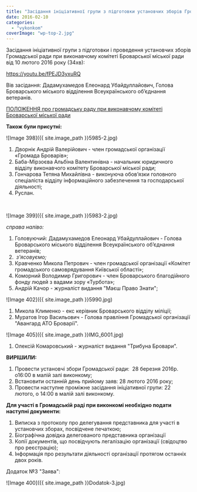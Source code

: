 ```yaml
---
title: "Засідання ініціативної групи з підготовки установчих зборів Громадської ради при виконкомі Броварської міської ради"
date: 2016-02-10
categories: 
  - "vykonkom"
coverImage: "wp-top-2.jpg"
---
```


Засідання ініціативної групи з підготовки і проведення установчих зборів Громадської ради при виконавчому комітеті Броварської міської ради від 10 лютого 2016 року (34хв):<!--more-->

https://youtu.be/fPEJD3yxuRQ

Вів засідання: Дадамухамедов Елеонард Убайдуллайович, Голова Броварського міського відділення Всеукраїнського об’єднання ветеранів.

[ПОЛОЖЕННЯ про громадську раду при виконавчому комітеті Броварської міської ради](http://rada.pravo-znaty.org.ua/index.php%5Eoption=com_content&view=article&id=4019&catid=17&Itemid=70.htm)

**Також були присутні:**

\![Image 398]({{ site.image_path }}5985-2.jpg)

1. Дворнік Андрій Валерійович - член громадської організації «Громада Броварів»;
2. Баба-Мірзоєва Альбіна Валентинівна - начальник юридичного відділу виконавчого комітету Броварської міської ради;
3. Гончарова Тетяна Михайлівна - виконуюча обов’язки головного спеціаліста відділу інформаційного забезпечення та господарської діяльності;
4. Руслан.

 

\![Image 399]({{ site.image_path }}5983-2.jpg)

_справа наліво:_

1. Головуючий: Дадамухамедов Елеонард Убайдуллайович - Голова Броварського міського відділення Всеукраїнського об’єднання ветеранів;
2.  _з'ясовуємо;_
3. Кравченко Микола Петрович - член громадської організації «Комітет громадського самоврядування Київської області»;
4. Коморний Володимир Григорович - член Броварського благодійного фонду людей з вадами зору «Турбота»;
5. Андрій Качор - журналіст видання "Маєш Право Знати";

\![Image 402]({{ site.image_path }}5990.jpg)

1. Микола Клименко - екс керівник Броварського відділу міліції;
2. Муратов Ігор Васильович - Голова правління Громадської організації "Авангард АТО Броварії".

\![Image 405]({{ site.image_path }}IMG_6001.jpg)

1. Олексій Комаровський - журналіст видання "Трибуна Бровари".

**ВИРІШИЛИ:**

1. Провести установчі збори Громадської ради:  28 березня 2016р. о16:00 в малій залі виконкому;
2. Встановити останній день прийому заяв: 28 лютого 2016 року;
3. Провести наступне проміжне засідання ініціативної групи: 22 лютого, о 14:00 в малій залі виконкому.

**Для участі в Громадській раді при виконкомі необхідно подати наступні документи:**

1. Виписка з протоколу про делегування представника для участі в установчих зборах, посвідчене печаткою;
2. Біографічна довідка делегованого представника організації
3. Копії документів, що посвідчують легалізацію організації (свідоцтво про реєстрацію);
4. Інформація про результати діяльності організації протягом останніх двох років.

Додаток №3 "Заява":

\![Image 400]({{ site.image_path }}Dodatok-3.jpg)
